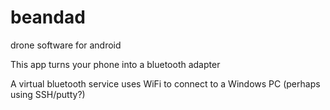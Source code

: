 beandad
=======

drone software for android

This app turns your phone into a bluetooth adapter

A virtual bluetooth service uses WiFi to connect to a Windows PC
(perhaps using SSH/putty?)
